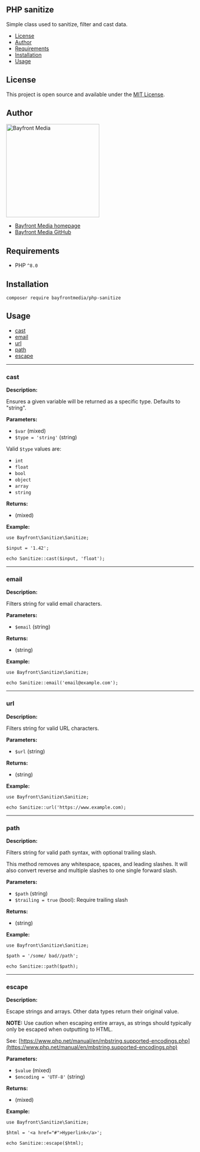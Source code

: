 ## PHP sanitize

Simple class used to sanitize, filter and cast data.

- [License](#license)
- [Author](#author)
- [Requirements](#requirements)
- [Installation](#installation)
- [Usage](#usage)

## License

This project is open source and available under the [MIT License](LICENSE).

## Author

<img src="https://cdn1.onbayfront.com/bfm/brand/bfm-logo.svg" alt="Bayfront Media" width="250" />

- [Bayfront Media homepage](https://www.bayfrontmedia.com?utm_source=github&amp;utm_medium=direct)
- [Bayfront Media GitHub](https://github.com/bayfrontmedia)

## Requirements

* PHP `^8.0`

## Installation

```
composer require bayfrontmedia/php-sanitize
```

## Usage

- [cast](#cast)
- [email](#email)
- [url](#url)
- [path](#path)
- [escape](#escape)

<hr />

### cast

**Description:**

Ensures a given variable will be returned as a specific type. Defaults to "string".

**Parameters:**

- `$var` (mixed)
- `$type = 'string'` (string)

Valid `$type` values are:

- `int`
- `float`
- `bool`
- `object`
- `array`
- `string`

**Returns:**

- (mixed)

**Example:**

```
use Bayfront\Sanitize\Sanitize;

$input = '1.42';

echo Sanitize::cast($input, 'float');

```

<hr />

### email

**Description:**

Filters string for valid email characters.

**Parameters:**

- `$email` (string)

**Returns:**

- (string)

**Example:**

```
use Bayfront\Sanitize\Sanitize;

echo Sanitize::email('email@example.com');
```

<hr />

### url

**Description:**

Filters string for valid URL characters.

**Parameters:**

- `$url` (string)

**Returns:**

- (string)

**Example:**

```
use Bayfront\Sanitize\Sanitize;

echo Sanitize::url('https://www.example.com);
```

<hr />

### path

**Description:**

Filters string for valid path syntax, with optional trailing slash.

This method removes any whitespace, spaces, and leading slashes. It will also convert reverse and multiple slashes to one single forward slash.

**Parameters:**

- `$path` (string)
- `$trailing = true` (bool): Require trailing slash

**Returns:**

- (string)

**Example:**

```
use Bayfront\Sanitize\Sanitize;

$path = '/some/ bad//path';

echo Sanitize::path($path);

```

<hr />

### escape

**Description:**

Escape strings and arrays. Other data types return their original value.

**NOTE:** Use caution when escaping entire arrays, as strings should typically only be escaped when outputting to HTML.

See: [https://www.php.net/manual/en/mbstring.supported-encodings.php](https://www.php.net/manual/en/mbstring.supported-encodings.php)

**Parameters:**

- `$value` (mixed)
- `$encoding = 'UTF-8'` (string)

**Returns:**

- (mixed)

**Example:**

```
use Bayfront\Sanitize\Sanitize;

$html = '<a href="#">Hyperlink</a>';

echo Sanitize::escape($html);

```